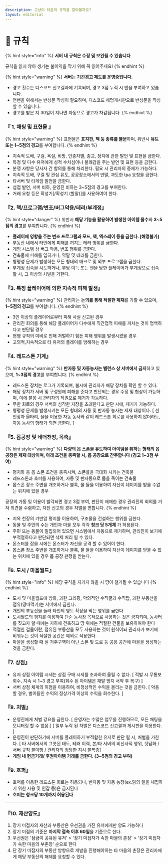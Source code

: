 ```yaml
---
description: 고냥이 타운의 규칙을 알아볼까요?
layout: editorial
---
```


# 🔔 규칙

{% hint style="info" %}
**서버 내 규칙은 수정 및 보완될 수 있습니다**

규칙을 읽지 않아 생기는 불이익을 막기 위해 꼭 읽어주세요!
{% endhint %}

{% hint style="warning" %}
**서버는 기간경고 제도를 운영중입니다.**

* 경고 횟수는 디스코드 신고결과에 기록되며, 경고 3점 누적 시 밴을 부여하고 있습니다.
* 언밴을 위해서는 반성문 작성이 필요하며, 디스코드 해명게시판으로 반성문을 작성할 수 있습니다.
* 경고를 받은 지 30일이 지나면 자동으로 경고가 차감됩니다.
{% endhint %}

### 『 1. 채팅 및 표현물 』

{% hint style="warning" %}
표현물은 **표지판, 책 등 종류를 불문**하며, 위반시 **뮤트 또는 1\~5점의 경고**를 부여합니다.
{% endhint %}

* 지속적 도배, 구걸, 욕설, 비방, 인종차별, 종교, 정치에 관한 발언 및 표현을 금한다.&#x20;
* 특정 및 다수 유저에게 성적 수치심이나 불쾌감을 주는 발언 및 표현 등을 금한다.
* 분쟁 사항은 당사자 간 합의를 통해 처리한다. 필요 시 관리자의 중재가 가능하다.&#x20;
* 지속적 도배, 구걸 및 관심 유도, 공공장소에서의 반말, 과도한 tpa 요청을 금한다.&#x20;
* 타서버 및 타게임 발언을 금한다.
* 섭접 발언, 서버 비하, 운영진 비하는 3\~5점의 경고를 부여한다.
* 거래 요청 등은 확성기\[/확성기 (할말)]를 사용하여야 한다.

### 『2. 핵/프로그램/변조/버그악용/테러/부계정』

{% hint style="danger" %}
위반시 **해당 기능을 활용하여 발생한 아이템 몰수**와 **3\~5점의 경고**를 부여합니다.
{% endhint %}

* **플레이에 영향을 주는 변조 프로그램과 모드, 핵, 엑스레이 등을 금한다.  \[해명불가]**
* &#x20;부동산 내에서 타인에게 피해를 끼치는 테러 행위를 금한다.&#x20;
* 게임 시스템 상 버그 악용, 변조 행위를 금한다.&#x20;
* 건축물에 피해를 입히거나, 약탈 및 테러를 금한다.&#x20;
* 형평성 문제가 발생하는 모든 형태의 매크로 및 외부 프로그램을 금한다.&#x20;
* 부계정 접속을 시도하거나, 부당 이득 또는 밴을 당한 플레이어가 부계정으로 접속할 시, 그 이상의 처벌을 가한다.

### 『3. 특정 플레이어에 의한 지속적 피해 발생』

{% hint style="warning" %}
관리자는 **논의를 통해 적절한 제재**를 가할 수 있으며, **1\~5점의 경고**를 부여합니다.
{% endhint %}

* 3인 이상의 플레이어로부터 피해 사실 신고된 경우&#x20;
* 관리진 회의를 통해 해당 플레이어가 다수에게 직간접적 피해를 끼치는 것이 명백하다고 판단될 경우&#x20;
* 현행 규칙의 미비로 인해 처벌하기 힘든 피해 행위를 발생시켰을 경우
* 고의적,지속적으로 타 유저의 플레이를 방해하는 경우

### 『4. 레드스톤 기계』

{% hint style="warning" %}
**반자동 및 자동농사는 벨런스 상 서버에서 금지**하고 있으며, **1\~3점의 경고**를 부여합니다.
{% endhint %}

* 레드스톤 장치는 로그가 기록되며, 불시에 관리자가 해당 장치를 확인 할 수 있다.
* 해당 장치가 서버 및 구성원에 피해를 준다고 판단되는 경우 수정 및 협상이 가능하며, 이에 불응 시 관리자의 직권으로 제거가 가능하다.
* 무한 회로의 경우 서버의 심각한 지장을 초래한다고 판단 시에, 제거가 가능하다.
* 형평성 문제를 발생시키는 모든 형태의 자동 및 반자동 농사는 제재 대상이다. \[ 선인장과 울타리, 물을 이용한 자동 농사와 같이 레드스톤 회로를 사용하지 않더라도, 자동 농사의 형태가 되면 금한다. ]

### 『5. 몹공장 및 네더천장, 목축』

{% hint style="warning" %}
**다량의 몹 스폰을 유도하여 아이템을 취하는 형태의 몹 공장은 제재 대상이며, 아래 조건을 충족할 시, 몹 공장으로 간주합니다 (경고 1\~3점 부여)**&#x20;

* 평지화 등 몹 스폰 조건을 충족시켜, 스폰률을 극대화 시키는 건축물
* 레드스톤과 호퍼를 사용하여, 자동 및 반자동으로 몹을 죽이는 건축물
* 몹스폰 장소 주변을 개조하거나 블록, 물 들을 이용하여 자신이 데미지를 받을 수없는 위치에 있을 경우&#x20;

공장의 가동 및 이용이 발각되면 경고 3점 부여, 판단이 애매한 경우 관리진의 회의를 거쳐 의견을 수렴하고, 자진 신고의 경우 처벌을 면합니다.
{% endhint %}

* 지옥 천장의 기반암 평지를 이용하여, 구조물을 건설하는 행위를 금한다.
* 동물 및 주민의 수는 개인과 마을 모두 각각 **청크 당 5개체** 가 허용된다.
* 주민 또는 동물이 밀집되어 있으면 시스템에서 자동으로 제거하며, 관리진이 보기에 부적절하다고 판단되면 삭제 처리 될 수 있다.&#x20;
* 몬스터를 잡을 시에는 몬스터가 자신을 공격 할 수 있어야 한다.&#x20;
* 몹스폰 장소 주변을 개조하거나 블록, 물 들을 이용하여 자신이 데미지를 받을 수 없는 위치에 있을 경우 몹 공장 판정을 받는다.

### 『6. 도시 / 마을월드』

{% hint style="info" %}
해당 규칙을 지키지 않을 시 땅이 철거될 수 있습니다
{% endhint %}

* 도시 및 마을월드에 방화, 과한 그리핑, 악의적인 수직굴과 수직탑, 과한 부동산을 점유(땅따먹기)는 서버에서 금한다.
* 개인의 부동산을 둘러 타인의 영토 확장을 막는 행위를 금한다.
* 도시월드의 평지를 이용하여 단순 농사장 목적으로 사용하는 것은 금지되며, 농사터를 짓고자 할 때에는 지하에 건축하고 땅 위에는 적절한 건물을 보유하여야 한다
* 적절한 걸물이란, 점유된 부동산을 모두 사용하는 것이 원칙이되 관리자가 보기에 비워두는 것이 적절한 공간은 예외로 적용한다.
* 마을을 생성할 때 실 거주구역이 아닌 스폰 및 도로 등 공용 공간에 마을을 생성하는 것을 금한다.&#x20;

### 『7. 상점』&#x20;

* 유저 상점 아이템 시세는 상점 구매 시세를 초과하여 올릴 수 없다. \[ 적발 시 무통보 회수, 지속 시 1\~3 경고 부여(회수 된 아이템은 재발 방지 서약 후 복구) ]&#x20;
* 서버 상점 체계의 허점을 이용하여, 비정상적인 수익을 올리는 것을 금한다. \[ 악용 할 경우, 벌어들인 수익의 정상가격 이상의 수익을 회수한다. ]

### 『8. 처벌』

* 운영진에게 처벌 강요를 금한다. \[ 운영자는 수많은 업무를 진행하므로, 모든 채팅을 모니터링 할 수 없음.] \[ 일부 누락 된 처벌은 디스코드 신고결과 게시판을 이용한다. ]&#x20;
* 운영진이 판단하기에 서버를 플레이하기 부적합한 유저로 판단 될 시, 처벌을 가한다. \[ 타 서버에서의 그릇된 태도, 테러 이력, 본/타 서버의 비신사적 행위, 뒷담화 / 서버 규칙 불이행 / 관리자의 정당한 지시 불복종]
* **게임 내 현금거래/ 후원아이템 거래를 금한다. (3\~5점의 경고 부여)**

### 『9. 호퍼』

* 호퍼를 이용한 레드스톤 회로는 허용되나, 반자동 및 자동 농장(ex.닭의 알을 채집하기 위한 사용 및  인갑 등)은 금지된다
* **호퍼는 청크당 10개까지 허용된다**

****

### 『10. 재산양도』

1. 장기 미접자의 재산과 부동산은 우선권을 가진 유저에게만 양도 가능하다
2. 장기 미접의 기준은 **마지막 접속 이후 60일**을 기준으로 한다.
3. 우선권은 '잠금이 공유된 유저' > '장기 미접자가 속한 마을의 촌장' > '장기 미접자가 속한 마을의 부촌장' 순으로 한다
4. 단 장기 미접자의 부동산 방향으로 개발을 진행해야하는 타 마을의 촌장은 관리자에게 해당 부동산의 해제를 요청할 수 있다.
